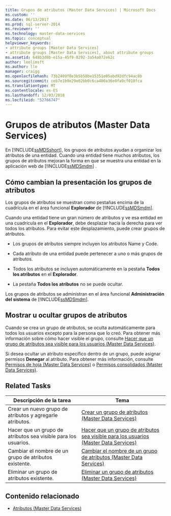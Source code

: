 ```yaml
---
title: Grupos de atributos (Master Data Services) | Microsoft Docs
ms.custom: ''
ms.date: 06/13/2017
ms.prod: sql-server-2014
ms.reviewer: ''
ms.technology: master-data-services
ms.topic: conceptual
helpviewer_keywords:
- attribute groups [Master Data Services]
- attribute groups [Master Data Services], about attribute groups
ms.assetid: 648b3d0b-e15a-45f9-8292-3a54a072e62c
author: leolimsft
ms.author: lle
manager: craigg
ms.openlocfilehash: 73b2409f8e3b5b58be15351e05abd92dfc94ac8b
ms.sourcegitcommit: ceb7e1b9e29e02bb0c6ca400a36e0fa9cf010fca
ms.translationtype: MT
ms.contentlocale: es-ES
ms.lasthandoff: 12/03/2018
ms.locfileid: "52766747"
---
```

# <a name="attribute-groups-master-data-services"></a>Grupos de atributos (Master Data Services)
  En [!INCLUDE[ssMDSshort](../includes/ssmdsshort-md.md)], los grupos de atributos ayudan a organizar los atributos de una entidad. Cuando una entidad tiene muchos atributos, los grupos de atributos mejoran la forma en que se muestra una entidad en la aplicación web de [!INCLUDE[ssMDSmdm](../includes/ssmdsmdm-md.md)] .  
  
## <a name="how-attribute-groups-change-the-display"></a>Cómo cambian la presentación los grupos de atributos  
 Los grupos de atributos se muestran como pestañas encima de la cuadrícula en el área funcional **Explorador** de [!INCLUDE[ssMDSmdm](../includes/ssmdsmdm-md.md)].  
  
 Cuando una entidad tiene un gran número de atributos y ve esa entidad en una cuadrícula en el **Explorador**, debe desplazar hacia la derecha para ver todos los atributos. Para evitar este desplazamiento, puede crear grupos de atributos.  
  
-   Los grupos de atributos siempre incluyen los atributos Name y Code.  
  
-   Cada atributo de una entidad puede pertenecer a uno o más grupos de atributos.  
  
-   Todos los atributos se incluyen automáticamente en la pestaña **Todos los atributos** en el **Explorador**.  
  
-   La pestaña **Todos los atributos** no se puede ocultar.  
  
 Los grupos de atributos se administran en el área funcional **Administración del sistema** de [!INCLUDE[ssMDSmdm](../includes/ssmdsmdm-md.md)].  
  
## <a name="show-or-hide-attribute-groups"></a>Mostrar u ocultar grupos de atributos  
 Cuando se crea un grupo de atributos, se oculta automáticamente para todos los usuarios excepto para la persona que lo creó. Para obtener más información sobre cómo hacer visible el grupo, consulte [Hacer que un grupo de atributos sea visible para los usuarios &#40;Master Data Services&#41;](make-an-attribute-group-visible-to-users-master-data-services.md).  
  
 Si desea ocultar un atributo específico dentro de un grupo, puede asignar permisos **Denegar** al atributo. Para obtener más información, consulte [Permisos de hoja &#40;Master Data Services&#41;](../../2014/master-data-services/leaf-permissions-master-data-services.md) o [Permisos consolidados &#40;Master Data Services&#41;](../../2014/master-data-services/consolidated-permissions-master-data-services.md).  
  
## <a name="related-tasks"></a>Related Tasks  
  
|Descripción de la tarea|Tema|  
|----------------------|-----------|  
|Crear un nuevo grupo de atributos y agregarle atributos.|[Crear un grupo de atributos &#40;Master Data Services&#41;](../../2014/master-data-services/create-an-attribute-group-master-data-services.md)|  
|Hacer que un grupo de atributos sea visible para los usuarios.|[Hacer que un grupo de atributos sea visible para los usuarios &#40;Master Data Services&#41;](make-an-attribute-group-visible-to-users-master-data-services.md)|  
|Cambiar el nombre de un grupo de atributos existente.|[Cambiar el nombre de un grupo de atributos &#40;Master Data Services&#41;](../../2014/master-data-services/change-an-attribute-group-name-master-data-services.md)|  
|Eliminar un grupo de atributos existente.|[Eliminar un grupo de atributos &#40;Master Data Services&#41;](../../2014/master-data-services/delete-an-attribute-group-master-data-services.md)|  
  
## <a name="related-content"></a>Contenido relacionado  
  
-   [Atributos &#40;Master Data Services&#41;](../../2014/master-data-services/attributes-master-data-services.md)  
  
  
